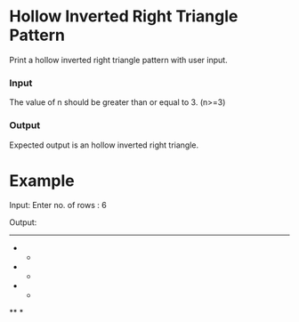 # Hollow Inverted Right Triangle Pattern 

Print a hollow inverted right triangle pattern with user input. 

### Input

The value of n should be greater than or equal to 3. (n>=3)

### Output

Expected output is an hollow inverted right triangle. 

# Example
Input: 
Enter no. of rows : 6

Output: 
******
*   *
*  *
* *
**
*
